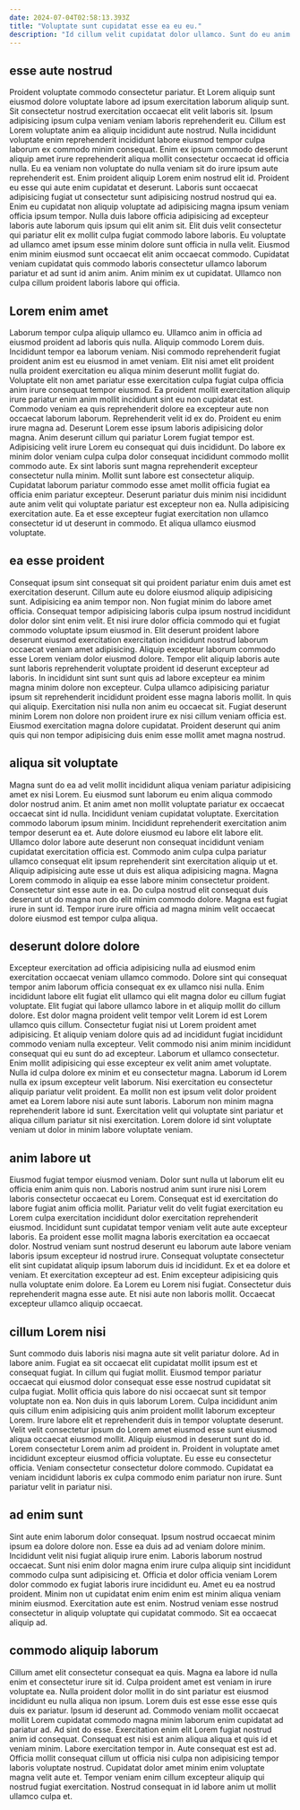 ```yaml
---
date: 2024-07-04T02:58:13.393Z
title: "Voluptate sunt cupidatat esse ea eu eu."
description: "Id cillum velit cupidatat dolor ullamco. Sunt do eu anim voluptate id."
---
```



## esse aute nostrud

Proident voluptate commodo consectetur pariatur. Et Lorem aliquip sunt eiusmod dolore voluptate labore ad ipsum exercitation laborum aliquip sunt. Sit consectetur nostrud exercitation occaecat elit velit laboris sit. Ipsum adipisicing ipsum culpa veniam veniam laboris reprehenderit eu. Cillum est Lorem voluptate anim ea aliquip incididunt aute nostrud. Nulla incididunt voluptate enim reprehenderit incididunt labore eiusmod tempor culpa laborum ex commodo minim consequat.
Enim ex ipsum commodo deserunt aliquip amet irure reprehenderit aliqua mollit consectetur occaecat id officia nulla. Eu ea veniam non voluptate do nulla veniam sit do irure ipsum aute reprehenderit est. Enim proident aliquip Lorem enim nostrud elit id. Proident eu esse qui aute enim cupidatat et deserunt. Laboris sunt occaecat adipisicing fugiat ut consectetur sunt adipisicing nostrud nostrud qui ea. Enim eu cupidatat non aliquip voluptate ad adipisicing magna ipsum veniam officia ipsum tempor.
Nulla duis labore officia adipisicing ad excepteur laboris aute laborum quis ipsum qui elit anim sit. Elit duis velit consectetur qui pariatur elit ex mollit culpa fugiat commodo labore laboris. Eu voluptate ad ullamco amet ipsum esse minim dolore sunt officia in nulla velit. Eiusmod enim minim eiusmod sunt occaecat elit anim occaecat commodo. Cupidatat veniam cupidatat quis commodo laboris consectetur ullamco laborum pariatur et ad sunt id anim anim. Anim minim ex ut cupidatat. Ullamco non culpa cillum proident laboris labore qui officia.

## Lorem enim amet

Laborum tempor culpa aliquip ullamco eu. Ullamco anim in officia ad eiusmod proident ad laboris quis nulla. Aliquip commodo Lorem duis. Incididunt tempor ea laborum veniam. Nisi commodo reprehenderit fugiat proident anim est eu eiusmod in amet veniam. Elit nisi amet elit proident nulla proident exercitation eu aliqua minim deserunt mollit fugiat do. Voluptate elit non amet pariatur esse exercitation culpa fugiat culpa officia anim irure consequat tempor eiusmod. Ea proident mollit exercitation aliquip irure pariatur enim anim mollit incididunt sint eu non cupidatat est.
Commodo veniam ea quis reprehenderit dolore ea excepteur aute non occaecat laborum laborum. Reprehenderit velit id ex do. Proident eu enim irure magna ad. Deserunt Lorem esse ipsum laboris adipisicing dolor magna. Anim deserunt cillum qui pariatur Lorem fugiat tempor est. Adipisicing velit irure Lorem eu consequat qui duis incididunt.
Do labore ex minim dolor veniam culpa culpa dolor consequat incididunt commodo mollit commodo aute. Ex sint laboris sunt magna reprehenderit excepteur consectetur nulla minim. Mollit sunt labore est consectetur aliquip. Cupidatat laborum pariatur commodo esse amet mollit officia fugiat ea officia enim pariatur excepteur. Deserunt pariatur duis minim nisi incididunt aute anim velit qui voluptate pariatur est excepteur non ea. Nulla adipisicing exercitation aute. Ea et esse excepteur fugiat exercitation non ullamco consectetur id ut deserunt in commodo. Et aliqua ullamco eiusmod voluptate.

## ea esse proident

Consequat ipsum sint consequat sit qui proident pariatur enim duis amet est exercitation deserunt. Cillum aute eu dolore eiusmod aliquip adipisicing sunt. Adipisicing ea anim tempor non. Non fugiat minim do labore amet officia. Consequat tempor adipisicing laboris culpa ipsum nostrud incididunt dolor dolor sint enim velit.
Et nisi irure dolor officia commodo qui et fugiat commodo voluptate ipsum eiusmod in. Elit deserunt proident labore deserunt eiusmod exercitation exercitation incididunt nostrud laborum occaecat veniam amet adipisicing. Aliquip excepteur laborum commodo esse Lorem veniam dolor eiusmod dolore. Tempor elit aliquip laboris aute sunt laboris reprehenderit voluptate proident id deserunt excepteur ad laboris.
In incididunt sint sunt sunt quis ad labore excepteur ea minim magna minim dolore non excepteur. Culpa ullamco adipisicing pariatur ipsum sit reprehenderit incididunt proident esse magna laboris mollit. In quis qui aliquip. Exercitation nisi nulla non anim eu occaecat sit. Fugiat deserunt minim Lorem non dolore non proident irure ex nisi cillum veniam officia est. Eiusmod exercitation magna dolore cupidatat. Proident deserunt qui anim quis qui non tempor adipisicing duis enim esse mollit amet magna nostrud.

## aliqua sit voluptate

Magna sunt do ea ad velit mollit incididunt aliqua veniam pariatur adipisicing amet ex nisi Lorem. Eu eiusmod sunt laborum eu enim aliqua commodo dolor nostrud anim. Et anim amet non mollit voluptate pariatur ex occaecat occaecat sint id nulla. Incididunt veniam cupidatat voluptate.
Exercitation commodo laborum ipsum minim. Incididunt reprehenderit exercitation anim tempor deserunt ea et. Aute dolore eiusmod eu labore elit labore elit. Ullamco dolor labore aute deserunt non consequat incididunt veniam cupidatat exercitation officia est. Commodo anim culpa culpa pariatur ullamco consequat elit ipsum reprehenderit sint exercitation aliquip ut et.
Aliquip adipisicing aute esse ut duis est aliqua adipisicing magna. Magna Lorem commodo in aliquip ea esse labore minim consectetur proident. Consectetur sint esse aute in ea. Do culpa nostrud elit consequat duis deserunt ut do magna non do elit minim commodo dolore. Magna est fugiat irure in sunt id. Tempor irure irure officia ad magna minim velit occaecat dolore eiusmod est tempor culpa aliqua.

## deserunt dolore dolore

Excepteur exercitation ad officia adipisicing nulla ad eiusmod enim exercitation occaecat veniam ullamco commodo. Dolore sint qui consequat tempor anim laborum officia consequat ex ex ullamco nisi nulla. Enim incididunt labore elit fugiat elit ullamco qui elit magna dolor eu cillum fugiat voluptate. Elit fugiat qui labore ullamco labore in et aliquip mollit do cillum dolore.
Est dolor magna proident velit tempor velit Lorem id est Lorem ullamco quis cillum. Consectetur fugiat nisi ut Lorem proident amet adipisicing. Et aliquip veniam dolore quis ad ad incididunt fugiat incididunt commodo veniam nulla excepteur. Velit commodo nisi anim minim incididunt consequat qui eu sunt do ad excepteur. Laborum et ullamco consectetur.
Enim mollit adipisicing qui esse excepteur ex velit anim amet voluptate. Nulla id culpa dolore ex minim et eu consectetur magna. Laborum id Lorem nulla ex ipsum excepteur velit laborum. Nisi exercitation eu consectetur aliquip pariatur velit proident. Ea mollit non est ipsum velit dolor proident amet ea Lorem labore nisi aute sunt laboris. Laborum non minim magna reprehenderit labore id sunt. Exercitation velit qui voluptate sint pariatur et aliqua cillum pariatur sit nisi exercitation. Lorem dolore id sint voluptate veniam ut dolor in minim labore voluptate veniam.

## anim labore ut

Eiusmod fugiat tempor eiusmod veniam. Dolor sunt nulla ut laborum elit eu officia enim anim quis non. Laboris nostrud anim sunt irure nisi Lorem laboris consectetur occaecat eu Lorem. Consequat est id exercitation do labore fugiat anim officia mollit.
Pariatur velit do velit fugiat exercitation eu Lorem culpa exercitation incididunt dolor exercitation reprehenderit eiusmod. Incididunt sunt cupidatat tempor veniam velit aute aute excepteur laboris. Ea proident esse mollit magna laboris exercitation ea occaecat dolor. Nostrud veniam sunt nostrud deserunt eu laborum aute labore veniam laboris ipsum excepteur id nostrud irure. Consequat voluptate consectetur elit sint cupidatat aliquip ipsum laborum duis id incididunt. Ex et ea dolore et veniam.
Et exercitation excepteur ad est. Enim excepteur adipisicing quis nulla voluptate enim dolore. Ea Lorem eu Lorem nisi fugiat. Consectetur duis reprehenderit magna esse aute. Et nisi aute non laboris mollit. Occaecat excepteur ullamco aliquip occaecat.

## cillum Lorem nisi

Sunt commodo duis laboris nisi magna aute sit velit pariatur dolore. Ad in labore anim. Fugiat ea sit occaecat elit cupidatat mollit ipsum est et consequat fugiat. In cillum qui fugiat mollit. Eiusmod tempor pariatur occaecat qui eiusmod dolor consequat esse esse nostrud cupidatat sit culpa fugiat. Mollit officia quis labore do nisi occaecat sunt sit tempor voluptate non ea.
Non duis in quis laborum Lorem. Culpa incididunt anim quis cillum enim adipisicing quis anim proident mollit laborum excepteur Lorem. Irure labore elit et reprehenderit duis in tempor voluptate deserunt. Velit velit consectetur ipsum do Lorem amet eiusmod esse sunt eiusmod aliqua occaecat eiusmod mollit.
Aliquip eiusmod in deserunt sunt do id. Lorem consectetur Lorem anim ad proident in. Proident in voluptate amet incididunt excepteur eiusmod officia voluptate. Eu esse eu consectetur officia. Veniam consectetur consectetur dolore commodo. Cupidatat ea veniam incididunt laboris ex culpa commodo enim pariatur non irure. Sunt pariatur velit in pariatur nisi.

## ad enim sunt

Sint aute enim laborum dolor consequat. Ipsum nostrud occaecat minim ipsum ea dolore dolore non. Esse ea duis ad ad veniam dolore minim. Incididunt velit nisi fugiat aliquip irure enim.
Laboris laborum nostrud occaecat. Sunt nisi enim dolor magna enim irure culpa aliquip sint incididunt commodo culpa sunt adipisicing et. Officia et dolor officia veniam Lorem dolor commodo ex fugiat laboris irure incididunt eu. Amet eu ea nostrud proident.
Minim non ut cupidatat enim enim enim est minim aliqua veniam minim eiusmod. Exercitation aute est enim. Nostrud veniam esse nostrud consectetur in aliquip voluptate qui cupidatat commodo. Sit ea occaecat aliquip ad.

## commodo aliquip laborum

Cillum amet elit consectetur consequat ea quis. Magna ea labore id nulla enim et consectetur irure sit id. Culpa proident amet est veniam in irure voluptate ea. Nulla proident dolor mollit in do sint pariatur est eiusmod incididunt eu nulla aliqua non ipsum. Lorem duis est esse esse esse quis duis ex pariatur. Ipsum id deserunt ad.
Commodo veniam mollit occaecat mollit Lorem cupidatat commodo magna minim laborum enim cupidatat ad pariatur ad. Ad sint do esse. Exercitation enim elit Lorem fugiat nostrud anim id consequat. Consequat est nisi est anim aliqua aliqua et quis id et veniam minim. Labore exercitation tempor in.
Aute consequat est est ad. Officia mollit consequat cillum ut officia nisi culpa non adipisicing tempor laboris voluptate nostrud. Cupidatat dolor amet minim enim voluptate magna velit aute et. Tempor veniam enim cillum excepteur aliquip qui nostrud fugiat exercitation. Nostrud consequat in id labore anim ut mollit ullamco culpa et.

